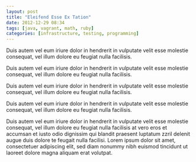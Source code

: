 ```yaml
---
layout: post
title: "Eleifend Esse Ex Tation"
date: 2012-12-29 08:34
tags: [java, vagrant, math, ruby]
categories: [infrastructure, testing, programming]
---
```


Duis autem vel eum iriure dolor in hendrerit in vulputate velit esse molestie consequat, vel illum dolore eu feugiat nulla facilisis. 

Duis autem vel eum iriure dolor in hendrerit in vulputate velit esse molestie consequat, vel illum dolore eu feugiat nulla facilisis. 

Duis autem vel eum iriure dolor in hendrerit in vulputate velit esse molestie consequat, vel illum dolore eu feugiat nulla facilisis. 

Duis autem vel eum iriure dolor in hendrerit in vulputate velit esse molestie consequat, vel illum dolore eu feugiat nulla facilisis. 

Duis autem vel eum iriure dolor in hendrerit in vulputate velit esse molestie consequat, vel illum dolore eu feugiat nulla facilisis at vero eros et accumsan et iusto odio dignissim qui blandit praesent luptatum zzril delenit augue duis dolore te feugait nulla facilisi. Lorem ipsum dolor sit amet, consectetuer adipiscing elit, sed diam nonummy nibh euismod tincidunt ut laoreet dolore magna aliquam erat volutpat. 
